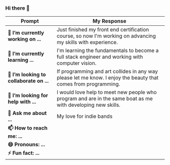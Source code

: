 ### Hi there 👋
Prompt | My Response
------------ | -------------
**🔭 I’m currently working on ...** | Just finished my front end certification course, so now I'm working on advancing my skills with experience. 
**🌱 I’m currently learning ...**| I'm learning the fundamentals to become a full stack engineer and working with computer vision. 
**👯 I’m looking to collaborate on ...**| If programming and art collides in any way please let me know. I enjoy the beauty that comes from programming. 
**🤔 I’m looking for help with ...**| I would love help to meet new people who program and are in the same boat as me with developing new skills. 
**💬 Ask me about ...**| My love for indie bands
**📫 How to reach me: ...**| 
**😄 Pronouns: ...**|
**⚡ Fun fact: ...**|
<!--
**iacosta3994/iacosta3994** is a ✨ _special_ ✨ repository because its `README.md` (this file) appears on your GitHub profile.

Here are some ideas to get you started:

- 🔭 I’m currently working on ...
- 🌱 I’m currently learning ...
- 👯 I’m looking to collaborate on ...
- 🤔 I’m looking for help with ...
- 💬 Ask me about ...
- 📫 How to reach me: ...
- 😄 Pronouns: ...
- ⚡ Fun fact: ...
-->
